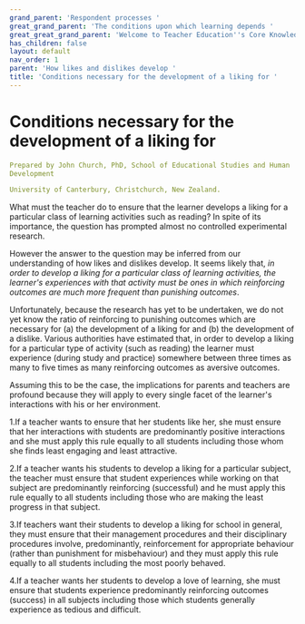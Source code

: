 ```yaml
---
grand_parent: 'Respondent processes '
great_grand_parent: 'The conditions upon which learning depends '
great_great_grand_parent: 'Welcome to Teacher Education''s Core Knowledge and Skills.'
has_children: false
layout: default
nav_order: 1
parent: 'How likes and dislikes develop '
title: 'Conditions necessary for the development of a liking for '
---
```

# Conditions necessary for the development of a liking for


```yaml
Prepared by John Church, PhD, School of Educational Studies and Human
Development

University of Canterbury, Christchurch, New Zealand.
```


What must the teacher do to ensure that the learner develops a liking
for a particular class of learning activities such as reading? In spite
of its importance, the question has prompted almost no controlled
experimental research.

However the answer to the question may be inferred from our
understanding of how likes and dislikes develop. It seems likely that,
*in order to develop a liking* *for a particular class of learning
activities, the learner's experiences with that activity must be ones in
which reinforcing outcomes are much more frequent than punishing
outcomes*.

Unfortunately, because the research has yet to be undertaken, we do not
yet know the ratio of reinforcing to punishing outcomes which are
necessary for (a) the development of a liking for and (b) the
development of a dislike. Various authorities have estimated that, in
order to develop a liking for a particular type of activity (such as
reading) the learner must experience (during study and practice)
somewhere between three times as many to five times as many reinforcing
outcomes as aversive outcomes.

Assuming this to be the case, the implications for parents and teachers
are profound because they will apply to every single facet of the
learner's interactions with his or her environment.

1.If a teacher wants to ensure that her students like her, she must
ensure that her interactions with students are predominantly positive
interactions and she must apply this rule equally to all students
including those whom she finds least engaging and least attractive.

2.If a teacher wants his students to develop a liking for a particular
subject, the teacher must ensure that student experiences while working
on that subject are predominantly reinforcing (successful) and he must
apply this rule equally to all students including those who are making
the least progress in that subject.

3.If teachers want their students to develop a liking for school in
general, they must ensure that their management procedures and their
disciplinary procedures involve, predominantly, reinforcement for
appropriate behaviour (rather than punishment for misbehaviour) and they
must apply this rule equally to all students including the most poorly
behaved.

4.If a teacher wants her students to develop a love of learning, she
must ensure that students experience predominantly reinforcing outcomes
(success) in all subjects including those which students generally
experience as tedious and difficult.

